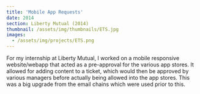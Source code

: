 ```yaml
---
title: 'Mobile App Requests'
date: 2014
section: Liberty Mutual (2014)
thumbnail: /assets/img/thumbnails/ETS.jpg
images:
  - /assets/img/projects/ETS.png
---
```


For my internship at Liberty Mutual, I worked on a mobile responsive website/webapp that acted as a pre-approval for the various app stores. It allowed for adding content to a ticket, which would then be approved by various managers before actually being allowed into the app stores. This was a big upgrade from the email chains which were used prior to this.
